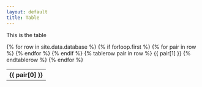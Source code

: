 ```yaml
---
layout: default
title: Table
---
```


This is the table

<!--Static database table-->
<table>
{% for row in site.data.database %}
	<!--Table header-->
	{% if forloop.first %}
	<tr>
		{% for pair in row %}
		<th>{{ pair[0] }}</th>
		{% endfor %}
	</tr>
	{% endif %}
	<!--Table rows-->
	{% tablerow pair in row %}
		{{ pair[1] }}
	{% endtablerow %}
{% endfor %}
</table>